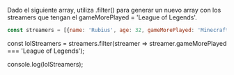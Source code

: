 Dado el siguiente array, utiliza .filter() para generar un nuevo array con los streamers que tengan el gameMorePlayed = 'League of Legends'.

````js
const streamers = [{name: 'Rubius', age: 32, gameMorePlayed: 'Minecraft'}, {name: 'Ibai', age: 25, gameMorePlayed: 'League of Legends'}, {name: 'Reven', age: 43, gameMorePlayed: 'League of Legends'}, {name: 'AuronPlay', age: 33, gameMorePlayed: 'Among Us'}];
```` 

const lolStreamers = streamers.filter(streamer => streamer.gameMorePlayed === 'League of Legends');

console.log(lolStreamers);